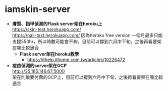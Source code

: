 # iamskin-server
* **膚質、指甲偵測的Flask server架在heroku上**<br>
 https://skin-test.herokuapp.com/<br>
 https://nail-test.herokuapp.com/
  因為heroku free version 一個月最多只能支援550hr，所以時數可能會不夠，目前可以撐到六月中下旬，之後再看要架在哪比較適合
    * **Flask server架在heroku教學**
        * https://ithelp.ithome.com.tw/articles/10226472
* **痘痘偵測的server架在GCP**<br>
    http://35.185.146.67:5000<br>
    架在則瑜要付費的GCP上，目前可以撐到六月中下旬，之後再看要架在哪比較適合
